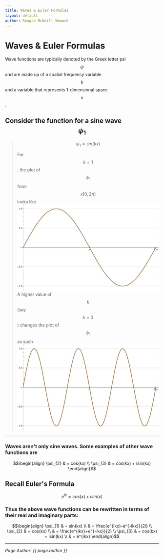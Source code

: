 ```yaml
---
title: Waves & Euler Formulas
layout: default
author: Reagan McNeill Womack
---
```


# Waves & Euler Formulas
Wave functions are typically denoted by the Greek letter psi $$\psi$$ and are made up of a spatial frequency variable $$k$$ and a variable that represents 1-dimensional space $$x$$.

## Consider the function for a sine wave $$\psi_{1}$$
> 
> $$\psi_{1} = sin(kx)$$ 
> 
> For $$k=1$$, the plot of $$\psi_{1}$$ from $$x[0,2\pi]$$ looks like \
> ![Plot 1](/assets/images/waves-and-euler-formulas-1.jpg) \
> A higher value of $$k$$ (say $$k=3$$) changes the plot of $$\psi_{1}$$ as such \
> ![Plot 2](/assets/images/waves-and-euler-formulas-2.jpg)

---

### Waves aren't only sine waves. Some examples of other wave functions are

$$\begin{align}
\psi_{2} & = cos(kx) \\
\psi_{3} & = cos(kx) + isin(kx)
\end{align}$$

## Recall Euler's Formula

$$e^{ix} = cos(x) + isin(x)$$

### Thus the above wave functions can be rewritten in terms of their real and imaginary parts:

$$\begin{align}
\psi_{1} & = sin(kx) \\
    & = \frac{e^{ikx}-e^{-ikx}}{2i} \\
\psi_{2} & = cos(kx) \\
    & = \frac{e^{ikx}+e^{-ikx}}{2} \\
\psi_{3} & = cos(kx) + isin(kx) \\
    & = e^{ikx}
\end{align}$$

---

*Page Author: {{ page.author }}*
